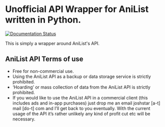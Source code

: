 # Unofficial API Wrapper for AniList written in Python.

[![Documentation Status](https://readthedocs.org/projects/pyanilist/badge/?version=latest)](http://pyanilist.readthedocs.io/en/latest/?badge=latest)

This is simply a wrapper around AniList's API.

## AniList API Terms of use

- Free for non-commercial use.
- Using the AniList API as a backup or data storage service is strictly prohibited.
- ‘Hoarding’ or mass collection of data from the AniList API is strictly prohibited.
- If you would like to use the AniList API in a commercial client (this includes ads and in-app purchases) just drop me an email joshstar [a-t] mail [do-t] com and I’ll get back to you eventually. With the current usage of the API it’s rather unlikely any kind of profit cut etc will be necessary.
